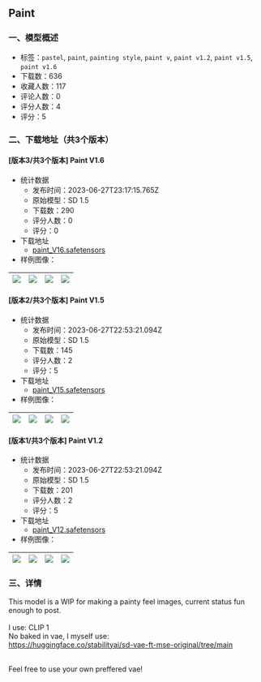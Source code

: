 ## Paint
### 一、模型概述

- 标签：`pastel`, `paint`, `painting style`, `paint v`, `paint v1.2`, `paint v1.5`, `paint v1.6`
- 下载数：636
- 收藏人数：117
- 评论人数：0
- 评分人数：4
- 评分：5

### 二、下载地址（共3个版本）

#### [版本3/共3个版本] Paint V1.6

- 统计数据
  - 发布时间：2023-06-27T23:17:15.765Z
  - 原始模型：SD 1.5
  - 下载数：290
  - 评分人数：0
  - 评分：0
- 下载地址
  - [paint_V16.safetensors](https://civitai.com/api/download/models/105512)
- 样例图像：

| <img src="https://image.civitai.com/xG1nkqKTMzGDvpLrqFT7WA/118b6f0b-d4a0-411e-aa0b-d96361c73adc/width=450/1314480.jpeg" /> | <img src="https://image.civitai.com/xG1nkqKTMzGDvpLrqFT7WA/fa550668-b216-4136-94bb-70d1ba166f7c/width=450/1314490.jpeg" /> | <img src="https://image.civitai.com/xG1nkqKTMzGDvpLrqFT7WA/aa7bf179-d9f4-4e25-983c-d7bc5737d580/width=450/1314451.jpeg" /> | <img src="https://image.civitai.com/xG1nkqKTMzGDvpLrqFT7WA/35e3fa34-7166-4a84-98a4-9002ff1d3715/width=450/1314493.jpeg" /> |
| ---- | ---- | ---- | ---- |

#### [版本2/共3个版本] Paint V1.5

- 统计数据
  - 发布时间：2023-06-27T22:53:21.094Z
  - 原始模型：SD 1.5
  - 下载数：145
  - 评分人数：2
  - 评分：5
- 下载地址
  - [paint_V15.safetensors](https://civitai.com/api/download/models/103267)
- 样例图像：

| <img src="https://image.civitai.com/xG1nkqKTMzGDvpLrqFT7WA/a121f277-f08b-45e6-8db1-4374ba3da55d/width=450/1280775.jpeg" /> | <img src="https://image.civitai.com/xG1nkqKTMzGDvpLrqFT7WA/284afbb7-5679-4429-9e8f-7db1a5ed3ab1/width=450/1280773.jpeg" /> | <img src="https://image.civitai.com/xG1nkqKTMzGDvpLrqFT7WA/2f87b1ef-6ed4-46b5-951f-ab168c6c9f71/width=450/1280793.jpeg" /> | <img src="https://image.civitai.com/xG1nkqKTMzGDvpLrqFT7WA/54af9a24-3727-49ed-98ef-22976c6fc5ea/width=450/1280801.jpeg" /> |
| ---- | ---- | ---- | ---- |

#### [版本1/共3个版本] Paint V1.2

- 统计数据
  - 发布时间：2023-06-27T22:53:21.094Z
  - 原始模型：SD 1.5
  - 下载数：201
  - 评分人数：2
  - 评分：5
- 下载地址
  - [paint_V12.safetensors](https://civitai.com/api/download/models/102056)
- 样例图像：

| <img src="https://image.civitai.com/xG1nkqKTMzGDvpLrqFT7WA/5cebef73-dc63-4b37-a0ea-92e75838c93b/width=450/1253412.jpeg" /> | <img src="https://image.civitai.com/xG1nkqKTMzGDvpLrqFT7WA/e7f27444-b67a-4cba-a663-70c6daaacc80/width=450/1253406.jpeg" /> | <img src="https://image.civitai.com/xG1nkqKTMzGDvpLrqFT7WA/29ba9475-0155-4d5a-b6bf-5eb0f10cac49/width=450/1253526.jpeg" /> | <img src="https://image.civitai.com/xG1nkqKTMzGDvpLrqFT7WA/83f23d4c-048d-4c59-a528-ffb986404901/width=450/1253520.jpeg" /> |
| ---- | ---- | ---- | ---- |


### 三、详情
<p>This model is a WIP for making a painty feel images, current status fun enough to post.<br /><br />I use: CLIP 1<br />No baked in vae, I myself use:<br /><a target="_blank" rel="ugc" href="https://huggingface.co/stabilityai/sd-vae-ft-mse-original/tree/main">https://huggingface.co/stabilityai/sd-vae-ft-mse-original/tree/main</a></p><p><br />Feel free to use your own preffered vae!</p>